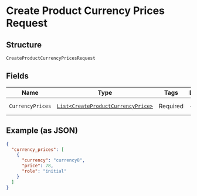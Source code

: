 
# Create Product Currency Prices Request

## Structure

`CreateProductCurrencyPricesRequest`

## Fields

| Name | Type | Tags | Description | Getter | Setter |
|  --- | --- | --- | --- | --- | --- |
| `CurrencyPrices` | [`List<CreateProductCurrencyPrice>`](../../doc/models/create-product-currency-price.md) | Required | - | List<CreateProductCurrencyPrice> getCurrencyPrices() | setCurrencyPrices(List<CreateProductCurrencyPrice> currencyPrices) |

## Example (as JSON)

```json
{
  "currency_prices": [
    {
      "currency": "currency8",
      "price": 78,
      "role": "initial"
    }
  ]
}
```

